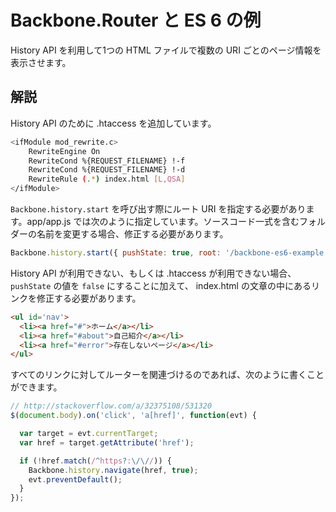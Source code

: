 Backbone.Router と ES 6 の例
===========================

History API を利用して1つの HTML ファイルで複数の URI ごとのページ情報を表示させます。

解説
---

History API のために .htaccess を追加しています。

```bash
<ifModule mod_rewrite.c>
    RewriteEngine On
    RewriteCond %{REQUEST_FILENAME} !-f
    RewriteCond %{REQUEST_FILENAME} !-d
    RewriteRule (.*) index.html [L,QSA]
</ifModule>
```

`Backbone.history.start` を呼び出す際にルート URI を指定する必要があります。app/app.js では次のように指定しています。ソースコード一式を含むフォルダーの名前を変更する場合、修正する必要があります。

```javascript
Backbone.history.start({ pushState: true, root: '/backbone-es6-example' });
```

History API が利用できない、もしくは .htaccess が利用できない場合、`pushState` の値を `false` にすることに加えて、
index.html の文章の中にあるリンクを修正する必要があります。

```html
<ul id='nav'>
  <li><a href="#">ホーム</a></li>
  <li><a href="#about">自己紹介</a></li>
  <li><a href="#error">存在しないページ</a></li>
</ul>
```

すべてのリンクに対してルーターを関連づけるのであれば、次のように書くことができます。

```js
// http://stackoverflow.com/a/32375108/531320
$(document.body).on('click', 'a[href]', function(evt) {

  var target = evt.currentTarget;
  var href = target.getAttribute('href');

  if (!href.match(/^https?:\/\//)) {
    Backbone.history.navigate(href, true);
    evt.preventDefault();
  }
});
```
